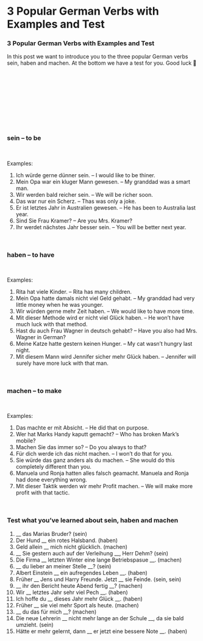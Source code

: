 # 3 Popular German Verbs with Examples and Test

[](http://www.jabbalab.com/blog/wp-content/uploads/2012/02/Important-German-Verbs.jpg)

### 3 Popular German Verbs with Examples and Test

In this post we want to introduce you to the three popular German verbs sein, haben and machen. At the bottom we have a test for you. Good luck 🙂

 

 

 

 

 

### sein – to be

 

Examples:

1. Ich würde gerne dünner sein. –  I would like to be thiner.
2. Mein Opa war ein kluger Mann gewesen. – My granddad was a smart man.
3. Wir werden bald reicher sein. – We will be richer soon.
4. Das war nur ein Scherz. – Thas was only a joke.
5. Er ist letztes Jahr in Australien gewesen. – He has been to Australia last year.
6. Sind Sie Frau Kramer? – Are you Mrs. Kramer?
7. Ihr werdet nächstes Jahr besser sein. – You will be better next year.  

 

### haben – to have

 

Examples:

1. Rita hat viele Kinder. – Rita has many children.
2. Mein Opa hatte damals nicht viel Geld gehabt. – My granddad had very little money when he was younger.
3. Wir würden gerne mehr Zeit haben. – We would like to have more time.
4. Mit dieser Methode wird er nicht viel Glück haben. – He won’t have much luck with that method.
5. Hast du auch Frau Wagner in deutsch gehabt? – Have you also had Mrs. Wagner in German?
6. Meine Katze hatte gestern keinen Hunger. – My cat wasn’t hungry last night.
7. Mit diesem Mann wird Jennifer sicher mehr Glück haben. – Jennifer will surely have more luck with that man.

 

### machen – to make

 

Examples:

1. Das machte er mit Absicht. – He did that on purpose.
2. Wer hat Marks Handy kaputt gemacht? – Who has broken Mark’s mobile?
3. Machen Sie das immer so? – Do you always to that?
4. Für dich werde ich das nicht machen. – I won’t do that for you.
5. Sie würde das ganz anders als du machen. – She would do this completely different than you.
6. Manuela und Ronja hatten alles falsch geamacht. Manuela and Ronja had done everything wrong.
7. Mit dieser Taktik werden wir mehr Profit machen. – We will make more profit with that tactic.

 

### Test what you’ve learned about sein, haben and machen

1. __ das Marias Bruder? (sein)
2. Der Hund __ ein rotes Halsband. (haben)
3. Geld allein __ mich nicht glücklich. (machen)
4. __ Sie gestern auch auf der Verleihung __, Herr Dehm? (sein)
5. Die Firma __ letzten Winter eine lange Betriebspasue __. (machen)
6. __ du lieber an meiner Stelle __? (sein)
7. Albert Einstein __ ein aufregendes Leben __. (haben)
8. Früher __ Jens und Harry Freunde. Jetzt __ sie Feinde. (sein, sein)
9. __ ihr den Bericht heute Abend fertig __? (machen)
10. Wir __ letztes Jahr sehr viel Pech __. (haben)
11. Ich hoffe du __ dieses Jahr mehr Glück __. (haben)
12. Früher __ sie viel mehr Sport als heute. (machen)
13. __ du das für mich __? (machen)
14. Die neue Lehrerin __ nicht mehr lange an der Schule __, da sie bald umzieht. (sein)
15. Hätte er mehr gelernt, dann __ er jetzt eine bessere Note __. (haben)
